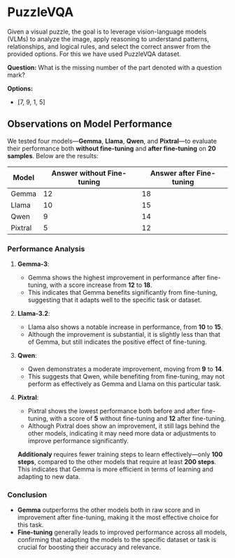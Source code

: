 # PuzzleVQA
Given a visual puzzle, the goal is to leverage vision-language models (VLMs) to analyze the image, apply reasoning to understand patterns, relationships, and logical rules, and select the correct answer from the provided options. For this we have used PuzzleVQA dataset.

**Question:** What is the missing number of the part denoted with a question mark?

**Options:**  
- [7, 9, 1, 5]

## Observations on Model Performance

We tested four models—**Gemma**, **Llama**, **Qwen**, and **Pixtral**—to evaluate their performance both **without fine-tuning** and **after fine-tuning** on **20 samples**. Below are the results:

| Model   | Answer without Fine-tuning | Answer after Fine-tuning |
|---------|----------------------------|--------------------------|
| Gemma   | 12                         | 18                       |
| Llama   | 10                         | 15                       |
| Qwen    | 9                          | 14                       |
| Pixtral | 5                          | 12                       |

### Performance Analysis

1. **Gemma-3**:
   - Gemma shows the highest improvement in performance after fine-tuning, with a score increase from **12** to **18**.
   - This indicates that Gemma benefits significantly from fine-tuning, suggesting that it adapts well to the specific task or dataset.

2. **Llama-3.2**:
   - Llama also shows a notable increase in performance, from **10** to **15**.
   - Although the improvement is substantial, it is slightly less than that of Gemma, but still indicates the positive effect of fine-tuning.

3. **Qwen**:
   - Qwen demonstrates a moderate improvement, moving from **9** to **14**.
   - This suggests that Qwen, while benefiting from fine-tuning, may not perform as effectively as Gemma and Llama on this particular task.

4. **Pixtral**:
   - Pixtral shows the lowest performance both before and after fine-tuning, with a score of **5** without fine-tuning and **12** after fine-tuning.
   - Although Pixtral does show an improvement, it still lags behind the other models, indicating it may need more data or adjustments to improve performance significantly.

   **Additionaly** requires fewer training steps to learn effectively—only **100 steps**, compared to the other models that require at least **200 steps**. This indicates that Gemma is more efficient in terms of learning and adapting to new data.

### Conclusion

- **Gemma** outperforms the other models both in raw score and in improvement after fine-tuning, making it the most effective choice for this task.
- **Fine-tuning** generally leads to improved performance across all models, confirming that adapting the models to the specific dataset or task is crucial for boosting their accuracy and relevance.
